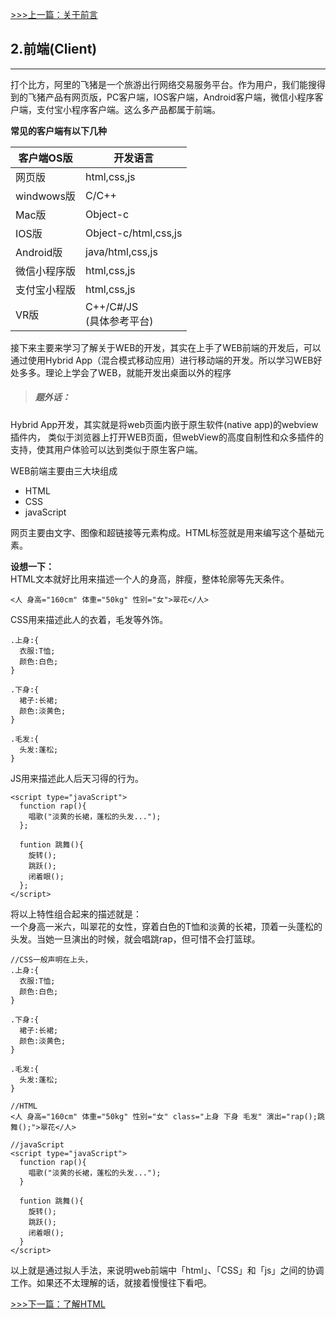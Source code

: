 [>>>上一篇：关于前言](../lib/前言.md)
## 2.前端(Client)
---
打个比方，阿里的飞猪是一个旅游出行网络交易服务平台。作为用户，我们能搜得到的飞猪产品有网页版，PC客户端，IOS客户端，Android客户端，微信小程序客户端，支付宝小程序客户端。这么多产品都属于前端。


 **常见的客户端有以下几种**

|客户端OS版|  开发语言  |
| ---- | ---- |
|网页版|  html,css,js  |
|windwows版|  C/C++  |
|Mac版|  Object-c  |
|IOS版|  Object-c/html,css,js  |
|Android版|  java/html,css,js  |
|微信小程序版|  html,css,js  |
|支付宝小程版|  html,css,js  |
|VR版|  C++/C#/JS<BR>(具体参考平台)  |

接下来主要来学习了解关于WEB的开发，其实在上手了WEB前端的开发后，可以通过使用Hybrid App（混合模式移动应用）进行移动端的开发。所以学习WEB好处多多。理论上学会了WEB，就能开发出桌面以外的程序
  >##### 题外话：
  Hybrid App开发，其实就是将web页面内嵌于原生软件(native app)的webview插件内，
  类似于浏览器上打开WEB页面，但webView的高度自制性和众多插件的支持，使其用户体验可以达到类似于原生客户端。

WEB前端主要由三大块组成  
- HTML
- CSS
- javaScript  

网页主要由文字、图像和超链接等元素构成。HTML标签就是用来编写这个基础元素。  

**设想一下：**  
HTML文本就好比用来描述一个人的身高，胖瘦，整体轮廓等先天条件。  
```
<人 身高="160cm" 体重="50kg" 性别="女">翠花</人>
```
CSS用来描述此人的衣着，毛发等外饰。  
```
.上身:{
  衣服:T恤;
  颜色:白色;
}

.下身:{
  裙子:长裙;
  颜色:淡黄色;
}

.毛发:{
  头发:蓬松;
}
```
JS用来描述此人后天习得的行为。  
```
<script type="javaScript">
  function rap(){
    唱歌("淡黄的长裙，蓬松的头发...");
  };

  funtion 跳舞(){
    旋转();
    跳跃();
    闭着眼();
  };
</script>
```

将以上特性组合起来的描述就是：  
一个身高一米六，叫翠花的女性，穿着白色的T恤和淡黄的长裙，顶着一头蓬松的头发。当她一旦演出的时候，就会唱跳rap，但可惜不会打篮球。  
```
//CSS一般声明在上头，
.上身:{
  衣服:T恤;
  颜色:白色;
}

.下身:{
  裙子:长裙;
  颜色:淡黄色;
}

.毛发:{
  头发:蓬松;
}

//HTML
<人 身高="160cm" 体重="50kg" 性别="女" class="上身 下身 毛发" 演出="rap();跳舞();">翠花</人>

//javaScript
<script type="javaScript">
  function rap(){
    唱歌("淡黄的长裙，蓬松的头发...");
  }

  funtion 跳舞(){
    旋转();
    跳跃();
    闭着眼();
  }
</script>
```
以上就是通过拟人手法，来说明web前端中「html」、「CSS」和「js」之间的协调工作。如果还不太理解的话，就接着慢慢往下看吧。

[>>>下一篇：了解HTML](../lib/HTML/了解HTML.md)
